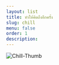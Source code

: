 ```yaml
---
layout: list
title: ทำให้คิดถึงอีกครั้ง
slug: chill
menu: false
order: 1
description:
---
```

![Chill-Thumb](https://res.cloudinary.com/sdees-reallife/image/upload/c_thumb,w_128,h_128,r_max/v1548069009/alexander-popov-339410-unsplash.jpg)

